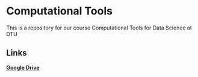 # Computational Tools
This is a repository for our course Computational Tools for Data Science at DTU

## Links
<b><a href="https://drive.google.com/drive/u/0/folders/1dGTJPJ5BH3CQYBzIAJXul4Hlh0lafNe7" target="_blank">Google Drive</a></b>
